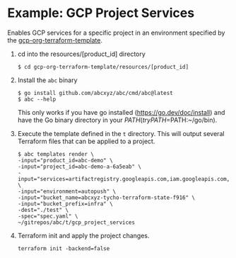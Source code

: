 # Example: GCP Project Services

Enables GCP services for a specific project in an environment specified by the [gcp-org-terraform-template](https://github.com/abcxyz/gcp-org-terraform-template).

1. cd into the resources/[product_id] directory

    ```shell
    $ cd gcp-org-terraform-template/resources/[product_id]
    ```

1. Install the `abc` binary

    ```shell
    $ go install github.com/abcxyz/abc/cmd/abc@latest
    $ abc --help
    ```

    This only works if you have go installed (https://go.dev/doc/install) and have the Go binary directory in your $PATH (try PATH=$PATH:~/go/bin).

1. Execute the template defined in the `t` directory.
This will output several Terraform files that can be applied to a project.

    ```shell
    $ abc templates render \
    -input="product_id=abc-demo" \
    -input="project_id=abc-demo-a-6a5eab" \
    -input="services=artifactregistry.googleapis.com,iam.googleapis.com,run.googleapis.com" \
    -input="environment=autopush" \
    -input="bucket_name=abcxyz-tycho-terraform-state-f916" \
    -input="bucket_prefix=infra" \
    -dest="./test" \
    -spec="spec.yaml" \
    ~/gitrepos/abc/t/gcp_project_services
    ```

1. Terraform init and apply the project changes.

    ```shell
    terraform init -backend=false
    ```